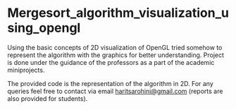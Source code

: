 # Mergesort_algorithm_visualization_using_opengl
Using the basic concepts of 2D visualization of OpenGL tried somehow to represent the algorithm with the graphics for better understanding.
Project is done under the guidance of the professors as a part of the academic miniprojects.

The provided code is the representation of the algorithm in 2D.
For any queries feel free to contact via email haritsarohini@gmail.com (reports are also provided for students).

